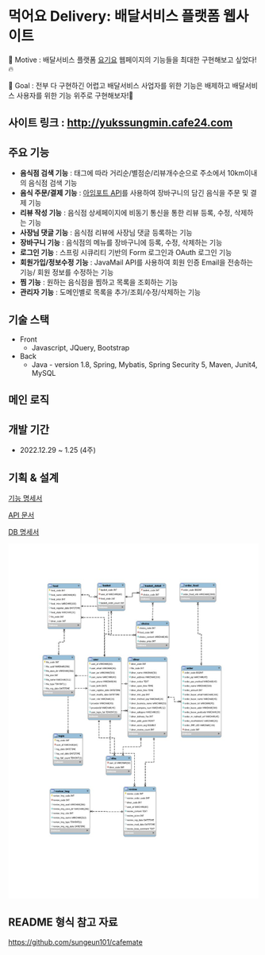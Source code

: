 # 먹어요 Delivery: 배달서비스 플랫폼 웹사이트

🚴 Motive : 배달서비스 플랫폼 [요기요](https://www.yogiyo.co.kr/) 웹페이지의 기능들을 최대한 구현해보고 싶었다!🔥

🥅 Goal : 전부 다 구현하긴 어렵고 배달서비스 사업자를 위한 기능은 배제하고 배달서비스 사용자를 위한 기능 위주로 구현해보자!💪

  
## 사이트 링크 : http://yukssungmin.cafe24.com

## 주요 기능
- **음식점 검색 기능** : 태그에 따라 거리순/별점순/리뷰개수순으로 주소에서 10km이내의 음식점 검색 기능
- **음식 주문/결제 기능** : [아임포트 API](https://www.iamport.kr)를 사용하여 장바구니의 담긴 음식을 주문 및 결제 기능
- **리뷰 작성 기능** : 음식점 상세페이지에 비동기 통신을 통한 리뷰 등록, 수정, 삭제하는 기능
- **사장님 댓글 기능** : 음식점 리뷰에 사장님 댓글 등록하는 기능
- **장바구니 기능** : 음식점의 메뉴를 장바구니에 등록, 수정, 삭제하는 기능
- **로그인 기능** : 스프링 시큐리티 기반의 Form 로그인과 OAuth 로그인 기능
- **회원가입/정보수정 기능** : JavaMail API를 사용하여 회원 인증 Email을 전송하는 기능/ 회원 정보를 수정하는 기능 
- **찜 기능** : 원하는 음식점을 찜하고 목록을 조회하는 기능
- **관리자 기능** : 도메인별로 목록을 추가/조회/수정/삭제하는 기능

## 기술 스택
- Front
  - Javascript, JQuery, Bootstrap
- Back
  - Java - version 1.8, Spring, Mybatis, Spring Security 5, Maven, Junit4, MySQL

## 메인 로직

## 개발 기간
- 2022.12.29 ~ 1.25 (4주)

## 기획 & 설계
[기능 명세서](https://speckle-energy-fe9.notion.site/300be396353f4ad79b7ebd1b5f8e643d)  
  
[API 문서](https://speckle-energy-fe9.notion.site/API-880af2429f3942b9aae1b2fd92b038a7)  
  
[DB 명세서](https://speckle-energy-fe9.notion.site/DB-599b7a08e4c941238b8833ac7c2f282a)  
  
![DB](https://github.com/6cessfuldev/delivery_spring_project/blob/main/erd.jpg?raw=true)  
  

## README 형식 참고 자료
https://github.com/sungeun101/cafemate
